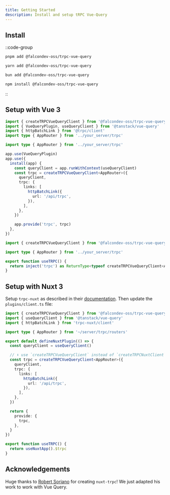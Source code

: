 ```yaml
---
title: Getting Started
description: Install and setup tRPC Vue-Query
---
```


## Install

::code-group

```bash [pnpm]
pnpm add @falcondev-oss/trpc-vue-query
```

```bash [yarn]
yarn add @falcondev-oss/trpc-vue-query
```

```bash [bun]
bun add @falcondev-oss/trpc-vue-query
```

```bash [npm]
npm install @falcondev-oss/trpc-vue-query
```

::

## Setup with Vue 3

```ts [main.ts]
import { createTRPCVueQueryClient } from '@falcondev-oss/trpc-vue-query'
import { VueQueryPlugin, useQueryClient } from '@tanstack/vue-query'
import { httpBatchLink } from '@trpc/client'
import type { AppRouter } from '../your_server/trpc'

import type { AppRouter } from '../your_server/trpc'

app.use(VueQueryPlugin)
app.use({
  install(app) {
    const queryClient = app.runWithContext(useQueryClient)
    const trpc = createTRPCVueQueryClient<AppRouter>({
      queryClient,
      trpc: {
        links: [
          httpBatchLink({
            url: '/api/trpc',
          }),
        ],
      },
    })

    app.provide('trpc', trpc)
  },
})
```

```ts [composables/useTRPC.ts]
import { createTRPCVueQueryClient } from '@falcondev-oss/trpc-vue-query'

import type { AppRouter } from '../your_server/trpc'

export function useTRPC() {
  return inject('trpc') as ReturnType<typeof createTRPCVueQueryClient<AppRouter>>
}
```

## Setup with Nuxt 3

Setup `trpc-nuxt` as described in their [documentation](https://trpc-nuxt.vercel.app/get-started/usage/recommended). Then update the `plugins/client.ts` file:

```ts [plugins/client.ts]
import { createTRPCVueQueryClient } from '@falcondev-oss/trpc-vue-query'
import { useQueryClient } from '@tanstack/vue-query'
import { httpBatchLink } from 'trpc-nuxt/client'

import type { AppRouter } from '~/server/trpc/routers'

export default defineNuxtPlugin(() => {
  const queryClient = useQueryClient()

  // ⬇️ use `createTRPCVueQueryClient` instead of `createTRPCNuxtClient` ⬇️
  const trpc = createTRPCVueQueryClient<AppRouter>({
    queryClient,
    trpc: {
      links: [
        httpBatchLink({
          url: '/api/trpc',
        }),
      ],
    },
  })

  return {
    provide: {
      trpc,
    },
  }
})
```

```ts [composables/useTRPC.ts]
export function useTRPC() {
  return useNuxtApp().$trpc
}
```

## Acknowledgements

Huge thanks to [Robert Soriano](https://github.com/wobsoriano) for creating `nuxt-trpc`! We just adapted his work to work with Vue Query.
